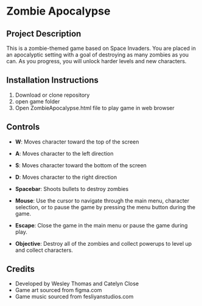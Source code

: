 # **Zombie Apocalypse**

## **Project Description**
This is a zombie-themed game based on Space Invaders. You are placed in an apocalyptic setting with a goal of destroying as many zombies as you can. As you progress, you will unlock harder levels and new characters.

## **Installation Instructions**
1. Download or clone repository
2. open game folder
3. Open ZombieApocalypse.html file to play game in web browser

## **Controls**
- **W**: Moves character toward the top of the screen
- **A**: Moves character to the left direction
- **S**: Moves character toward the bottom of the screen
- **D**: Moves character to the right direction
- **Spacebar**: Shoots bullets to destroy zombies
- **Mouse**: Use the cursor to navigate through the main menu, character selection, or to pause the game by pressing the menu button during the game.
- **Escape**: Close the game in the main menu or pause the game during play.

- **Objective**: Destroy all of the zombies and collect powerups to level up and collect characters.

## **Credits**
- Developed by Wesley Thomas and Catelyn Close
- Game art sourced from figma.com
- Game music sourced from fesliyanstudios.com
